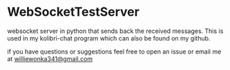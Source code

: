 WebSocketTestServer
===================

websocket server in python that sends back the received messages. This is used in my kolibri-chat program which can also be found on my github.

if you have questions or suggestions feel free to open an issue or email me at williewonka341@gmail.com